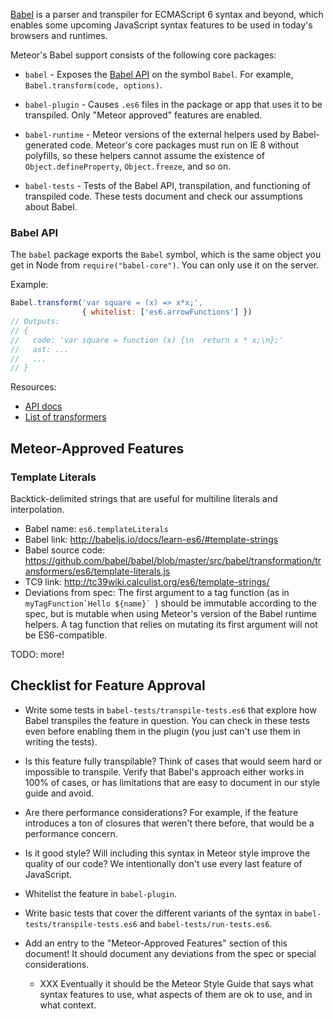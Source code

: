 [Babel](http://babeljs.io/) is a parser and transpiler for ECMAScript
6 syntax and beyond, which enables some upcoming JavaScript syntax
features to be used in today's browsers and runtimes.

Meteor's Babel support consists of the following core packages:

* `babel` - Exposes the [Babel API](https://babeljs.io/docs/usage/api/) on the
  symbol `Babel`.  For example, `Babel.transform(code, options)`.

* `babel-plugin` - Causes `.es6` files in the package or app that uses it
  to be transpiled.  Only "Meteor approved" features are enabled.

* `babel-runtime` - Meteor versions of the external helpers used by
  Babel-generated code.  Meteor's core packages must run on IE 8 without
  polyfills, so these helpers cannot assume the existence of
  `Object.defineProperty`, `Object.freeze`, and so on.

* `babel-tests` - Tests of the Babel API, transpilation, and functioning
  of transpiled code.  These tests document and check our assumptions
  about Babel.

### Babel API

The `babel` package exports the `Babel` symbol, which is the same object
you get in Node from `require("babel-core")`.  You can only use it on
the server.

Example:

```js
Babel.transform('var square = (x) => x*x;',
                { whitelist: ['es6.arrowFunctions'] })
// Outputs:
// {
//   code: 'var square = function (x) {\n  return x * x;\n};'
//   ast: ...
//   ...
// }
```

Resources:

* [API docs](https://babeljs.io/docs/usage/api/)
* [List of transformers](https://babeljs.io/docs/usage/transformers/)

## Meteor-Approved Features

### Template Literals

Backtick-delimited strings that are useful for multiline literals and
interpolation.

* Babel name: `es6.templateLiterals`
* Babel link: http://babeljs.io/docs/learn-es6/#template-strings
* Babel source code: https://github.com/babel/babel/blob/master/src/babel/transformation/transformers/es6/template-literals.js
* TC9 link: http://tc39wiki.calculist.org/es6/template-strings/
* Deviations from spec:  The first argument to a tag function
  (as in ``myTagFunction`Hello ${name}` ``) should be immutable
  according to the spec, but is mutable when using Meteor's
  version of the Babel runtime helpers.  A tag function that
  relies on mutating its first argument will not be ES6-compatible.

TODO: more!
  
## Checklist for Feature Approval

* Write some tests in `babel-tests/transpile-tests.es6` that explore
  how Babel transpiles the feature in question.  You can check in these
  tests even before enabling them in the plugin (you just can't use them
  in writing the tests).

* Is this feature fully transpilable?  Think of cases that would seem
  hard or impossible to transpile.  Verify that Babel's approach either
  works in 100% of cases, or has limitations that are easy to document
  in our style guide and avoid.

* Are there performance considerations?  For example, if the feature
  introduces a ton of closures that weren't there before, that would
  be a performance concern.

* Is it good style?  Will including this syntax in Meteor style improve
  the quality of our code?  We intentionally don't use every last feature
  of JavaScript.

* Whitelist the feature in `babel-plugin`.

* Write basic tests that cover the different variants of the syntax in
  `babel-tests/transpile-tests.es6` and `babel-tests/run-tests.es6`.

* Add an entry to the "Meteor-Approved Features" section of this document!
  It should document any deviations from the spec or special considerations.
  * XXX Eventually it should be the Meteor Style Guide that says what
    syntax features to use, what aspects of them are ok to use, and in what
    context.
